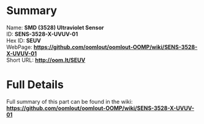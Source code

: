
Summary
=================
  
Name: __SMD (3528) Ultraviolet Sensor__    
ID: __SENS-3528-X-UVUV-01__   
Hex ID: __SEUV__   
WebPage: __https://github.com/oomlout/oomlout-OOMP/wiki/SENS-3528-X-UVUV-01__   
Short URL: __http://oom.lt/SEUV__   

Full Details
==========================
Full summary of this part can be found in the wiki:   
__https://github.com/oomlout/oomlout-OOMP/wiki/SENS-3528-X-UVUV-01__    


